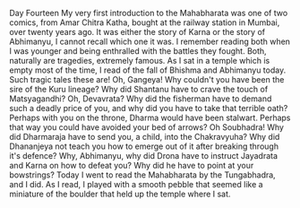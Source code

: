 Day Fourteen
My very first introduction to the Mahabharata was one of two comics, from Amar Chitra Katha, bought at the railway station in Mumbai, over twenty years ago.
It was either the story of Karna or the story of Abhimanyu, I cannot recall which one it was. I remember reading both when I was younger and being enthralled with the battles they fought. Both, naturally are tragedies, extremely famous.
As I sat in a temple which is empty most of the time, I read of the fall of Bhishma and Abhimanyu today. Such tragic tales these are! Oh, Gangeya! Why couldn't you have been the sire of the Kuru lineage? Why did Shantanu have to crave the touch of Matsyagandhi? Oh, Devavrata? Why did the fisherman have to demand such a deadly price of you, and why did you have to take that terrible oath? Perhaps with you on the throne, Dharma would have been stalwart. Perhaps that way you could have avoided your bed of arrows?
Oh Soubhadra! Why did Dharmaraja have to send you, a child, into the Chakravyuha? Why did Dhananjeya not teach you how to emerge out of it after breaking through it's defence? Why, Abhimanyu, why did Drona have to instruct Jayadrata and Karna on how to defeat you? Why did he have to point at your bowstrings?
Today I went to read the Mahabharata by the Tungabhadra, and I did. As I read, I played with a smooth pebble that seemed like a miniature of the boulder that held up the temple where I sat.
